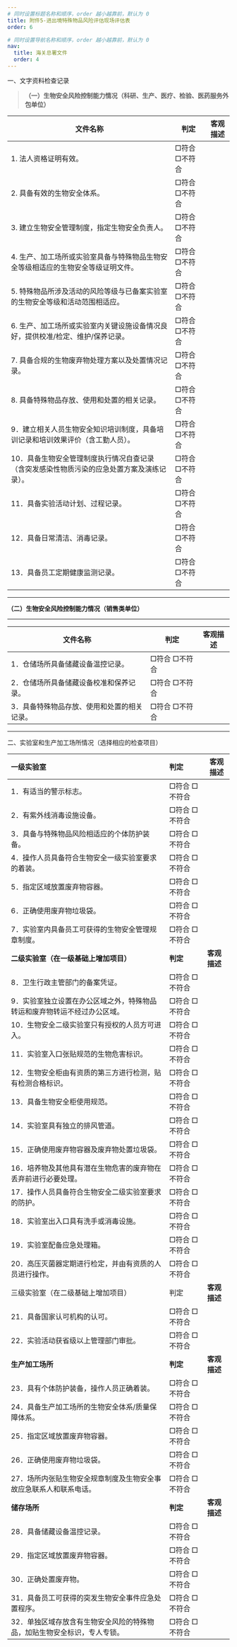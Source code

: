 ```yaml
---
# 同时设置标题名称和顺序，order 越小越靠前，默认为 0
title: 附件5-进出境特殊物品风险评估现场评估表
order: 6

# 同时设置导航名称和顺序，order 越小越靠前，默认为 0
nav:
  title: 海关总署文件
  order: 4
---
```


<!-- markdown body -->

一、文字资料检查记录

> **（一）生物安全风险控制能力情况（科研、生产、医疗、检验、医药服务外包单位）**

| 文件名称                                                     | 判定          | 客观描述 |
| ------------------------------------------------------------ | ------------- | -------- |
| 1. 法人资格证明有效。                                        | □符合 □不符合 |          |
| 2. 具备有效的生物安全体系。                                  | □符合 □不符合 |          |
| 3. 建立生物安全管理制度，指定生物安全负责人。                | □符合 □不符合 |          |
| 4. 生产、加工场所或实验室具备与特殊物品生物安全等级相适应的生物安全等级证明文件。 | □符合 □不符合 |          |
| 5. 特殊物品所涉及活动的风险等级与已备案实验室的生物安全等级和活动范围相适应。 | □符合 □不符合 |          |
| 6. 生产、加工场所或实验室内关键设施设备情况良好，提供校准/检定、维护/保养记录。 | □符合 □不符合 |          |
| 7. 具备合规的生物废弃物处理方案以及处置情况记录。            | □符合 □不符合 |          |
| 8. 具备特殊物品存放、使用和处置的相关记录。                  | □符合 □不符合 |          |
| 9．建立相关人员生物安全知识培训制度，具备培训记录和培训效果评价（含工勤人员）。 | □符合 □不符合 |          |
| 10．具备生物安全管理制度执行情况自查记录（含突发感染性物质污染的应急处置方案及演练记录）。 | □符合 □不符合 |          |
| 11．具备实验活动计划、过程记录。                             | □符合 □不符合 |          |
| 12．具备日常清洁、消毒记录。                                 | □符合 □不符合 |          |
| 13．具备员工定期健康监测记录。                               | □符合 □不符合 |          |

-------------------------------------------------------------------------------------------- --------------- ----------

**（二）生物安全风险控制能力情况（销售类单位）**

--------------------------------------------- --------------- ----------
| 文件名称                                    | 判定          | 客观描述 |
| ------------------------------------------- | ------------- | -------- |
| 1．仓储场所具备储藏设备温控记录。           | □符合 □不符合 |          |
| 2．仓储场所具备储藏设备校准和保养记录。     | □符合 □不符合 |          |
| 3．具备特殊物品存放、使用和处置的相关记录。 | □符合 □不符合 |          |

--------------------------------------------- --------------- ----------

二、实验室和生产加工场所情况（选择相应的检查项目）

| 一级实验室                                                   | 判定          | 客观描述     |
| :----------------------------------------------------------- | :------------ | ------------ |
| 1．有适当的警示标志。                                        | □符合 □不符合 |              |
| 2．有紫外线消毒设施设备。                                    | □符合 □不符合 |              |
| 3．具备与特殊物品风险相适应的个体防护装备。                  | □符合 □不符合 |              |
| 4．操作人员具备符合生物安全一级实验室要求的着装。            | □符合 □不符合 |              |
| 5．指定区域放置废弃物容器。                                  | □符合 □不符合 |              |
| 6．正确使用废弃物垃圾袋。                                    | □符合 □不符合 |              |
| 7．实验室内具备员工可获得的生物安全管理规章制度。            | □符合 □不符合 |              |
| **二级实验室（在一级基础上增加项目）**                       | **判定**      | **客观描述** |
| 8．卫生行政主管部门的备案凭证。                              | □符合 □不符合 |              |
| 9．实验室独立设置在办公区域之外，特殊物品转运和废弃物转运不经过办公区域。 | □符合 □不符合 |              |
| 10．生物安全二级实验室只有授权的人员方可进入。               | □符合 □不符合 |              |
| 11．实验室入口张贴规范的生物危害标识。                       | □符合 □不符合 |              |
| 12．生物安全柜由有资质的第三方进行检测，贴有检测合格标识。   | □符合 □不符合 |              |
| 13．具备生物安全柜使用规范。                                 | □符合 □不符合 |              |
| 14．实验室具有独立的排风管道。                               | □符合 □不符合 |              |
| 15．正确使用废弃物容器及废弃物处置垃圾袋。                   | □符合 □不符合 |              |
| 16．培养物及其他具有潜在生物危害的废弃物在丢弃前进行必要处理。 | □符合 □不符合 |              |
| 17．操作人员具备符合生物安全二级实验室要求的防护。           | □符合 □不符合 |              |
| 18．实验室出入口具有洗手或消毒设施。                         | □符合 □不符合 |              |
| 19．实验室配备应急处理箱。                                   | □符合 □不符合 |              |
| 20．高压灭菌器定期进行检定，并由有资质的人员进行操作。       | □符合 □不符合 |              |
| 三级实验室（在二级基础上增加项目）                           | 判定          | **客观描述** |
| 21．具备国家认可机构的认可。                                 | □符合 □不符合 |              |
| 22．实验活动获省级以上管理部门审批。                         | □符合 □不符合 |              |
| **生产加工场所**                                             | **判定**      | **客观描述** |
| 23．具有个体防护装备，操作人员正确着装。                     | □符合 □不符合 |              |
| 24．具备生产加工场所的生物安全体系/质量保障体系。            | □符合 □不符合 |              |
| 25．指定区域放置废弃物容器。                                 | □符合 □不符合 |              |
| 26．正确使用废弃物垃圾袋。                                   | □符合 □不符合 |              |
| 27．场所内张贴生物安全规章制度及生物安全事故应急联系人和联系电话。 | □符合 □不符合 |              |
| **储存场所**                                                 | **判定**      | **客观描述** |
| 28．具备储藏设备温控记录。                                   | □符合 □不符合 |              |
| 29．指定区域放置废弃物容器。                                 | □符合 □不符合 |              |
| 30．正确处置废弃物。                                         | □符合 □不符合 |              |
| 31．具备员工可获得的突发生物安全事件应急处置程序。           | □符合 □不符合 |              |
| 32．单独区域存放含有生物安全风险的特殊物品，加贴生物安全标识，专人专锁。 | □符合 □不符合 |              |
